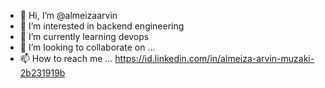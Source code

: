 - 👋 Hi, I’m @almeizaarvin
- 👀 I’m interested in backend engineering
- 🌱 I’m currently learning devops
- 💞️ I’m looking to collaborate on ...
- 📫 How to reach me ...
https://id.linkedin.com/in/almeiza-arvin-muzaki-2b231919b
<!---
almeizaarvin/almeizaarvin is a ✨ special ✨ repository because its `README.md` (this file) appears on your GitHub profile.
You can click the Preview link to take a look at your changes.
--->
